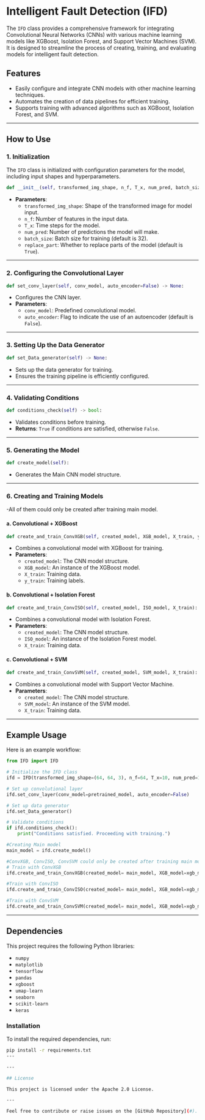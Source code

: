 
# Intelligent Fault Detection (IFD)

The `IFD` class provides a comprehensive framework for integrating Convolutional Neural Networks (CNNs) with various machine learning models like XGBoost, Isolation Forest, and Support Vector Machines (SVM). It is designed to streamline the process of creating, training, and evaluating models for intelligent fault detection.

## Features

- Easily configure and integrate CNN models with other machine learning techniques.
- Automates the creation of data pipelines for efficient training.
- Supports training with advanced algorithms such as XGBoost, Isolation Forest, and SVM.

---

## How to Use

### 1. Initialization
The `IFD` class is initialized with configuration parameters for the model, including input shapes and hyperparameters.

```python
def __init__(self, transformed_img_shape, n_f, T_x, num_pred, batch_size=32, replace_part=True) -> None:
```
- **Parameters**:
  - `transformed_img_shape`: Shape of the transformed image for model input.
  - `n_f`: Number of features in the input data.
  - `T_x`: Time steps for the model.
  - `num_pred`: Number of predictions the model will make.
  - `batch_size`: Batch size for training (default is 32).
  - `replace_part`: Whether to replace parts of the model (default is `True`).

---

### 2. Configuring the Convolutional Layer

```python
def set_conv_layer(self, conv_model, auto_encoder=False) -> None:
```
- Configures the CNN layer.
- **Parameters**:
  - `conv_model`: Predefined convolutional model.
  - `auto_encoder`: Flag to indicate the use of an autoencoder (default is `False`).

---

### 3. Setting Up the Data Generator

```python
def set_Data_generator(self) -> None:
```
- Sets up the data generator for training.
- Ensures the training pipeline is efficiently configured.

---

### 4. Validating Conditions

```python
def conditions_check(self) -> bool:
```
- Validates conditions before training.
- **Returns**: `True` if conditions are satisfied, otherwise `False`.

---

### 5. Generating the Model

```python
def create_model(self):
```
- Generates the Main CNN model structure.

---

### 6. Creating and Training Models
-All of them could only be created after training main model.

#### a. Convolutional + XGBoost

```python
def create_and_train_ConvXGB(self, created_model, XGB_model, X_train, y_train):
```
- Combines a convolutional model with XGBoost for training.
- **Parameters**:
  - `created_model`: The CNN model structure.
  - `XGB_model`: An instance of the XGBoost model.
  - `X_train`: Training data.
  - `y_train`: Training labels.

#### b. Convolutional + Isolation Forest

```python
def create_and_train_ConvISO(self, created_model, ISO_model, X_train):
```
- Combines a convolutional model with Isolation Forest.
- **Parameters**:
  - `created_model`: The CNN model structure.
  - `ISO_model`: An instance of the Isolation Forest model.
  - `X_train`: Training data.

#### c. Convolutional + SVM

```python
def create_and_train_ConvSVM(self, created_model, SVM_model, X_train):
```
- Combines a convolutional model with Support Vector Machine.
- **Parameters**:
  - `created_model`: The CNN model structure.
  - `SVM_model`: An instance of the SVM model.
  - `X_train`: Training data.

---


## Example Usage

Here is an example workflow:

```python
from IFD import IFD

# Initialize the IFD class
ifd = IFD(transformed_img_shape=(64, 64, 3), n_f=64, T_x=10, num_pred=1)

# Set up convolutional layer
ifd.set_conv_layer(conv_model=pretrained_model, auto_encoder=False)

# Set up data generator
ifd.set_Data_generator()

# Validate conditions
if ifd.conditions_check():
    print("Conditions satisfied. Proceeding with training.")

#Creating Main model
main_model = ifd.create_model()

#ConvXGB, ConvISO, ConvSVM could only be created after training main model
# Train with ConvXGB
ifd.create_and_train_ConvXGB(created_model= main_model, XGB_model=xgb_model, X_train=X_train, y_train=y_train)

#Train with ConvISO
ifd.create_and_train_ConvISO(created_model= main_model, XGB_model=xgb_model, X_train=X_train)

#Train with ConvSVM
ifd.create_and_train_ConvSVM(created_model= main_model, XGB_model=xgb_model, X_train=X_train)

```

---
## Dependencies

This project requires the following Python libraries:

- `numpy`
- `matplotlib`
- `tensorflow`
- `pandas`
- `xgboost`
- `umap-learn`
- `seaborn`
- `scikit-learn`
- `keras`

### Installation

To install the required dependencies, run:

```bash
pip install -r requirements.txt
---

---

## License

This project is licensed under the Apache 2.0 License.

---

Feel free to contribute or raise issues on the [GitHub Repository](#).
